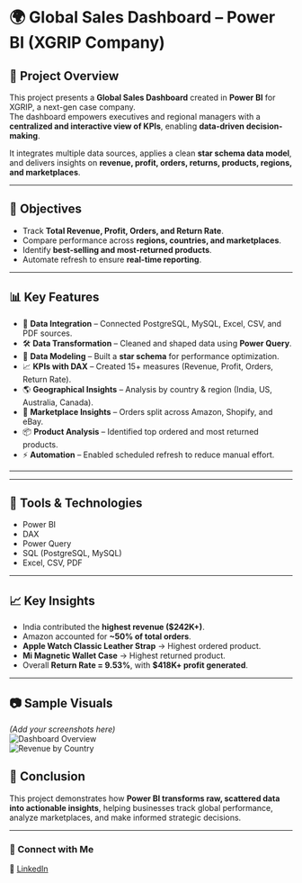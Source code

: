 # 🌍 Global Sales Dashboard – Power BI (XGRIP Company)

## 📌 Project Overview
This project presents a **Global Sales Dashboard** created in **Power BI** for XGRIP, a next-gen case company.  
The dashboard empowers executives and regional managers with a **centralized and interactive view of KPIs**, enabling **data-driven decision-making**.  

It integrates multiple data sources, applies a clean **star schema data model**, and delivers insights on **revenue, profit, orders, returns, products, regions, and marketplaces**.  

---

## 🎯 Objectives
- Track **Total Revenue, Profit, Orders, and Return Rate**.  
- Compare performance across **regions, countries, and marketplaces**.  
- Identify **best-selling and most-returned products**.  
- Automate refresh to ensure **real-time reporting**.  

---

## 📊 Key Features
- 🔗 **Data Integration** – Connected PostgreSQL, MySQL, Excel, CSV, and PDF sources.  
- 🛠 **Data Transformation** – Cleaned and shaped data using **Power Query**.  
- 📐 **Data Modeling** – Built a **star schema** for performance optimization.  
- 📈 **KPIs with DAX** – Created 15+ measures (Revenue, Profit, Orders, Return Rate).  
- 🌎 **Geographical Insights** – Analysis by country & region (India, US, Australia, Canada).  
- 🛒 **Marketplace Insights** – Orders split across Amazon, Shopify, and eBay.  
- 📦 **Product Analysis** – Identified top ordered and most returned products.  
- ⚡ **Automation** – Enabled scheduled refresh to reduce manual effort.  

---


---

## 🚀 Tools & Technologies
- Power BI  
- DAX  
- Power Query  
- SQL (PostgreSQL, MySQL)  
- Excel, CSV, PDF  

---

## 📈 Key Insights
- India contributed the **highest revenue ($242K+)**.  
- Amazon accounted for **~50% of total orders**.  
- **Apple Watch Classic Leather Strap** → Highest ordered product.  
- **Mi Magnetic Wallet Case** → Highest returned product.  
- Overall **Return Rate = 9.53%**, with **$418K+ profit generated**.  

---

## 📷 Sample Visuals
*(Add your screenshots here)*  
![Dashboard Overview](Screenshots/dashboard_overview.png)  
![Revenue by Country](Screenshots/revenue_country.png)  

## 📌 Conclusion
This project demonstrates how **Power BI transforms raw, scattered data into actionable insights**, helping businesses track global performance, analyze marketplaces, and make informed strategic decisions.  

---

### 🔗 Connect with Me
💼 [LinkedIn](www.linkedin.com/in/suyogpunde0411
)





